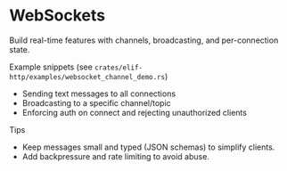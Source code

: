 # WebSockets

Build real-time features with channels, broadcasting, and per-connection state.

Example snippets (see `crates/elif-http/examples/websocket_channel_demo.rs`)
- Sending text messages to all connections
- Broadcasting to a specific channel/topic
- Enforcing auth on connect and rejecting unauthorized clients

Tips
- Keep messages small and typed (JSON schemas) to simplify clients.
- Add backpressure and rate limiting to avoid abuse.
